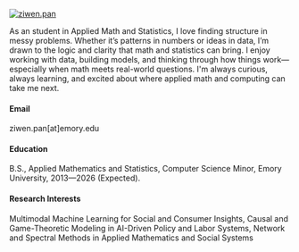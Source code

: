 

[![ziwen.pan](https://img.shields.io/badge/Ziwen_Pan-LinkedIn-blue?logo=linkedin&style=flat)](https://www.linkedin.com/in/ziwen-pan-456571298/)

As an student in Applied Math and Statistics, I love finding structure in messy problems. Whether it’s patterns in numbers or ideas in data, I’m drawn to the logic and clarity that math and statistics can bring. I enjoy working with data, building models, and thinking through how things work—especially when math meets real-world questions. I'm always curious, always learning, and excited about where applied math and computing can take me next.

#### Email
ziwen.pan[at]emory.edu

#### Education
B.S., Applied Mathematics and Statistics, Computer Science Minor, Emory University, 2013—2026 (Expected).

#### Research Interests
Multimodal Machine Learning for Social and Consumer Insights, Causal and Game-Theoretic Modeling in AI-Driven Policy and Labor Systems, Network and Spectral Methods in Applied Mathematics and Social Systems